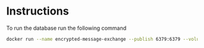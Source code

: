 # Instructions

To run the database run the following command

```bash
docker run --name encrypted-message-exchange --publish 6379:6379 --volume ./data:/data -d redis
```
